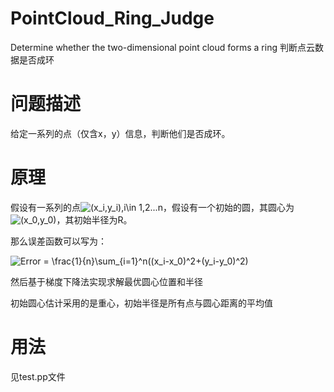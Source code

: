 # PointCloud_Ring_Judge
Determine whether the two-dimensional point cloud forms a ring
判断点云数据是否成环

# 问题描述
给定一系列的点（仅含x，y）信息，判断他们是否成环。

# 原理
假设有一系列的点<img src="https://latex.codecogs.com/svg.image?(x_i,y_i),i\in&space;1,2...n" title="(x_i,y_i),i\in 1,2...n" />，假设有一个初始的圆，其圆心为<img src="https://latex.codecogs.com/svg.image?(x_0,y_0)" title="(x_0,y_0)" />，其初始半径为R。

那么误差函数可以写为：

<img src="https://latex.codecogs.com/svg.image?Error&space;=&space;\frac{1}{n}\sum_{i=1}^n((x_i-x_0)^2&plus;(y_i-y_0)^2)" title="Error = \frac{1}{n}\sum_{i=1}^n((x_i-x_0)^2+(y_i-y_0)^2)" />

然后基于梯度下降法实现求解最优圆心位置和半径

初始圆心估计采用的是重心，初始半径是所有点与圆心距离的平均值

# 用法

见test.pp文件

